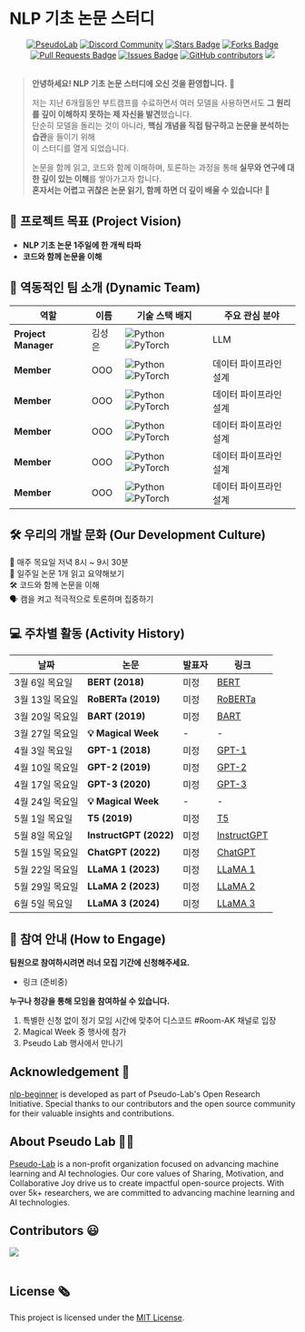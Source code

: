 # NLP 기초 논문 스터디
<!--
<h1 align="center"> Transformer to LLaMA </h1>
-->
<div align="center">
<a href="https://pseudo-lab.com"><img src="https://img.shields.io/badge/PseudoLab-S10-3776AB" alt="PseudoLab"/></a>
<a href="https://discord.gg/EPurkHVtp2"><img src="https://img.shields.io/badge/Discord-BF40BF" alt="Discord Community"/></a>
<a href="https://github.com/Pseudo-Lab/nlp-beginner/stargazers"><img src="https://img.shields.io/github/stars/Pseudo-Lab/10th-template" alt="Stars Badge"/></a>
<a href="https://github.com/Pseudo-Lab/nlp-beginner/network/members"><img src="https://img.shields.io/github/forks/Pseudo-Lab/10th-template" alt="Forks Badge"/></a>
<a href="https://github.com/Pseudo-Lab/nlp-beginner/pulls"><img src="https://img.shields.io/github/issues-pr/Pseudo-Lab/10th-template" alt="Pull Requests Badge"/></a>
<a href="https://github.com/Pseudo-Lab/nlp-beginner/issues"><img src="https://img.shields.io/github/issues/Pseudo-Lab/10th-template" alt="Issues Badge"/></a>
<a href="https://github.com/Pseudo-Lab/nlp-beginner/graphs/contributors"><img alt="GitHub contributors" src="https://img.shields.io/github/contributors/Pseudo-Lab/10th-template?color=2b9348"></a>
<a href="https://hits.seeyoufarm.com"><img src="https://hits.seeyoufarm.com/api/count/incr/badge.svg?url=https%3A%2F%2Fgithub.com%2Fpseudo-lab%2F10th-template&count_bg=%2379C83D&title_bg=%23555555&icon=&icon_color=%23E7E7E7&title=hits&edge_flat=false"/></a>
</div>
<br>

<!-- sheilds: https://shields.io/ -->
<!-- hits badge: https://hits.seeyoufarm.com/ -->

> **안녕하세요! NLP 기초 논문 스터디에 오신 것을 환영합니다.** 🎉  
>  
> 저는 지난 6개월동안 부트캠프를 수료하면서 여러 모델을 사용하면서도
> **그 원리를 깊이 이해하지 못하는 제 자신을 발견**했습니다.  
> 단순히 모델을 돌리는 것이 아니라, **핵심 개념을 직접 탐구하고 논문을 분석하는 습관**을 들이기 위해  
> 이 스터디를 열게 되었습니다.  
>  
> 논문을 함께 읽고, 코드와 함께 이해하며, 토론하는 과정을 통해 **실무와 연구에 대한 깊이 있는 이해**를 쌓아가고자 합니다.  
> **혼자서는 어렵고 귀찮은 논문 읽기, 함께 하면 더 깊이 배울 수 있습니다!** 🚀  

## 🌟 **프로젝트 목표 (Project Vision)**
- **NLP 기초 논문 1주일에 한 개씩 타파**  
- **코드와 함께 논문을 이해**


## 🧑 역동적인 팀 소개 (Dynamic Team)

| 역할          | 이름 |  기술 스택 배지                                                                 | 주요 관심 분야                          |
|---------------|------|-----------------------------------------------------------------------|----------------------------------------|
| **Project Manager** | 김성은 | ![Python](https://img.shields.io/badge/Python-Expert-3776AB) ![PyTorch](https://img.shields.io/badge/PyTorch-EE4C2C) |  LLM  |
| **Member** | OOO | ![Python](https://img.shields.io/badge/Python-Expert-3776AB) ![PyTorch](https://img.shields.io/badge/PyTorch-EE4C2C) | 데이터 파이프라인 설계 |
| **Member** | OOO | ![Python](https://img.shields.io/badge/Python-Expert-3776AB) ![PyTorch](https://img.shields.io/badge/PyTorch-EE4C2C) | 데이터 파이프라인 설계 |
| **Member** | OOO | ![Python](https://img.shields.io/badge/Python-Expert-3776AB) ![PyTorch](https://img.shields.io/badge/PyTorch-EE4C2C) | 데이터 파이프라인 설계 |
| **Member** | OOO | ![Python](https://img.shields.io/badge/Python-Expert-3776AB) ![PyTorch](https://img.shields.io/badge/PyTorch-EE4C2C) | 데이터 파이프라인 설계 |
| **Member** | OOO | ![Python](https://img.shields.io/badge/Python-Expert-3776AB) ![PyTorch](https://img.shields.io/badge/PyTorch-EE4C2C) | 데이터 파이프라인 설계 |


## 🛠️ 우리의 개발 문화 (Our Development Culture) 
📅 매주 목요일 저녁 8시 ~ 9시 30분  
📝 일주일 논문 1개 읽고 요약해보기  
🛠️ 코드와 함께 논문을 이해  
🗣️ 캠을 켜고 적극적으로 토론하며 집중하기  


## 💻 주차별 활동 (Activity History)

| 날짜 | 논문 | 발표자 | 링크 |
|--------|------|--------|------|
| 3월 6일 목요일 | **BERT (2018)** | 미정 | [BERT](https://arxiv.org/abs/1810.04805) |
| 3월 13일 목요일 | **RoBERTa (2019)** | 미정 | [RoBERTa](https://arxiv.org/abs/1907.11692) |
| 3월 20일 목요일 | **BART (2019)** | 미정 | [BART](https://arxiv.org/abs/1910.13461) |
| 3월 27일 목요일 | **💡 Magical Week** | - | - |
| 4월 3일 목요일 | **GPT-1 (2018)** | 미정 | [GPT-1](https://cdn.openai.com/research-covers/language-unsupervised/language_understanding_paper.pdf) |
| 4월 10일 목요일 | **GPT-2 (2019)** | 미정 | [GPT-2](https://cdn.openai.com/better-language-models/language_models_are_unsupervised_multitask_learners.pdf) |
| 4월 17일 목요일 | **GPT-3 (2020)** | 미정 | [GPT-3](https://arxiv.org/abs/2005.14165) |
| 4월 24일 목요일 | **💡 Magical Week** | - | - |
| 5월 1일 목요일 | **T5 (2019)** | 미정 | [T5](https://arxiv.org/abs/1910.10683) |
| 5월 8일 목요일 | **InstructGPT (2022)** | 미정 | [InstructGPT](https://arxiv.org/abs/2203.02155) |
| 5월 15일 목요일 | **ChatGPT (2022)** | 미정 | [ChatGPT](https://arxiv.org/abs/2304.01852) |
| 5월 22일 목요일 | **LLaMA 1 (2023)** | 미정 | [LLaMA 1](https://arxiv.org/abs/2302.13971) |
| 5월 29일 목요일 | **LLaMA 2 (2023)** | 미정 | [LLaMA 2](https://arxiv.org/abs/2307.09288) |
| 6월 5일 목요일 | **LLaMA 3 (2024)** | 미정 | [LLaMA 3](https://arxiv.org/abs/2407.21783) |

## 🌱 참여 안내 (How to Engage)
**팀원으로 참여하시려면 러너 모집 기간에 신청해주세요.**  
- 링크 (준비중)

**누구나 청강을 통해 모임을 참여하실 수 있습니다.**  
1. 특별한 신청 없이 정기 모임 시간에 맞추어 디스코드 #Room-AK 채널로 입장
2. Magical Week 중 행사에 참가
3. Pseudo Lab 행사에서 만나기

## Acknowledgement 🙏

[nlp-beginner](https://github.com/Pseudo-Lab/nlp-beginner/) is developed as part of Pseudo-Lab's Open Research Initiative. Special thanks to our contributors and the open source community for their valuable insights and contributions.

## About Pseudo Lab 👋🏼</h2>

[Pseudo-Lab](https://pseudo-lab.com/) is a non-profit organization focused on advancing machine learning and AI technologies. Our core values of Sharing, Motivation, and Collaborative Joy drive us to create impactful open-source projects. With over 5k+ researchers, we are committed to advancing machine learning and AI technologies.

<h2>Contributors 😃</h2>
<a href="https://github.com/ssungni/nlp-beginner/graphs/contributors">
  <img src="https://contrib.rocks/image?repo=ssungni/nlp-beginner" />
</a>
<br><br>

<h2>License 🗞</h2>

This project is licensed under the [MIT License](https://opensource.org/licenses/MIT).
